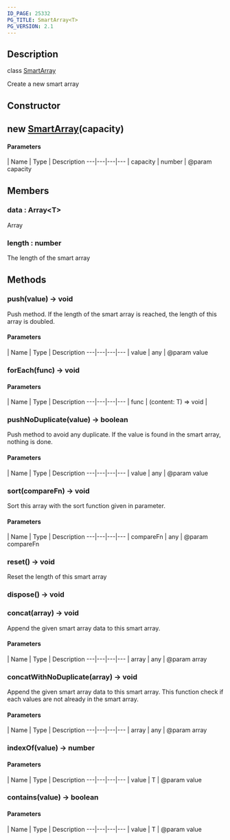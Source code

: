 ```yaml
---
ID_PAGE: 25332
PG_TITLE: SmartArray<T>
PG_VERSION: 2.1
---
```

## Description

class [SmartArray](/classes/3.0/SmartArray)

Create a new smart array

## Constructor

## new [SmartArray](/classes/3.0/SmartArray)(capacity)



#### Parameters
 | Name | Type | Description
---|---|---|---
 | capacity | number |      @param capacity

## Members

### data : Array&lt;T&gt;

Array

### length : number

The length of the smart array

## Methods

### push(value) &rarr; void

Push method. If the length of the smart array is reached, the length of this array is doubled.

#### Parameters
 | Name | Type | Description
---|---|---|---
 | value | any |      @param value

### forEach(func) &rarr; void



#### Parameters
 | Name | Type | Description
---|---|---|---
 | func | (content: T) =&gt; void | 

### pushNoDuplicate(value) &rarr; boolean

Push method to avoid any duplicate. If the value is found in the smart array, nothing is done.

#### Parameters
 | Name | Type | Description
---|---|---|---
 | value | any |      @param value

### sort(compareFn) &rarr; void

Sort this array with the sort function given in parameter.

#### Parameters
 | Name | Type | Description
---|---|---|---
 | compareFn | any |      @param compareFn

### reset() &rarr; void

Reset the length of this smart array
### dispose() &rarr; void


### concat(array) &rarr; void

Append the given smart array data to this smart array.

#### Parameters
 | Name | Type | Description
---|---|---|---
 | array | any |      @param array

### concatWithNoDuplicate(array) &rarr; void

Append the given smart array data to this smart array.
This function check if each values are not already in the smart array.

#### Parameters
 | Name | Type | Description
---|---|---|---
 | array | any |      @param array

### indexOf(value) &rarr; number



#### Parameters
 | Name | Type | Description
---|---|---|---
 | value | T |      @param value

### contains(value) &rarr; boolean



#### Parameters
 | Name | Type | Description
---|---|---|---
 | value | T |      @param value

